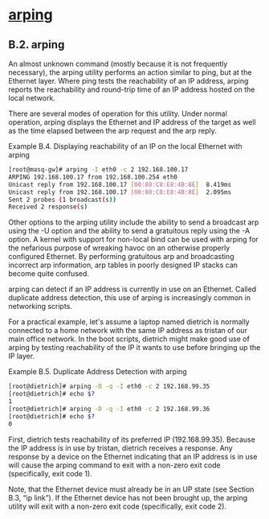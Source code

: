# **[arping](http://linux-ip.net/html/tools-arping.html)**

## B.2. arping

An almost unknown command (mostly because it is not frequently necessary), the arping utility performs an action similar to ping, but at the Ethernet layer. Where ping tests the reachability of an IP address, arping reports the reachability and round-trip time of an IP address hosted on the local network.

There are several modes of operation for this utility. Under normal operation, arping displays the Ethernet and IP address of the target as well as the time elapsed between the arp request and the arp reply.

Example B.4. Displaying reachability of an IP on the local Ethernet with arping

```bash
[root@masq-gw]# arping -I eth0 -c 2 192.168.100.17
ARPING 192.168.100.17 from 192.168.100.254 eth0
Unicast reply from 192.168.100.17 [00:80:C8:E8:4B:8E]  8.419ms
Unicast reply from 192.168.100.17 [00:80:C8:E8:4B:8E]  2.095ms
Sent 2 probes (1 broadcast(s))
Received 2 response(s)
```

Other options to the arping utility include the ability to send a broadcast arp using the -U option and the ability to send a gratuitous reply using the -A option. A kernel with support for non-local bind can be used with arping for the nefarious purpose of wreaking havoc on an otherwise properly configured Ethernet. By performing gratuitous arp and broadcasting incorrect arp information, arp tables in poorly designed IP stacks can become quite confused.

arping can detect if an IP address is currently in use on an Ethernet. Called duplicate address detection, this use of arping is increasingly common in networking scripts.

For a practical example, let's assume a laptop named dietrich is normally connected to a home network with the same IP address as tristan of our main office network. In the boot scripts, dietrich might make good use of arping by testing reachability of the IP it wants to use before bringing up the IP layer.

Example B.5. Duplicate Address Detection with arping

```bash
[root@dietrich]# arping -D -q -I eth0 -c 2 192.168.99.35
[root@dietrich]# echo $?
1
[root@dietrich]# arping -D -q -I eth0 -c 2 192.168.99.36
[root@dietrich]# echo $?
0
```

First, dietrich tests reachability of its preferred IP (192.168.99.35). Because the IP address is in use by tristan, dietrich receives a response. Any response by a device on the Ethernet indicating that an IP address is in use will cause the arping command to exit with a non-zero exit code (specifically, exit code 1).

Note, that the Ethernet device must already be in an UP state (see Section B.3, “ip link”). If the Ethernet device has not been brought up, the arping utility will exit with a non-zero exit code (specifically, exit code 2).
